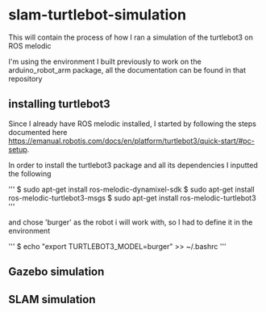 # slam-turtlebot-simulation
This will contain the process of how I ran a simulation of the turtlebot3 on ROS melodic

I'm using the environment I built previously to work on the arduino_robot_arm package, all the documentation can be found in that repository


## installing turtlebot3
Since I already have ROS melodic installed, I started by following the steps documented here https://emanual.robotis.com/docs/en/platform/turtlebot3/quick-start/#pc-setup.

In order to install the turtlebot3 package and all its dependencies I inputted the following

'''
$ sudo apt-get install ros-melodic-dynamixel-sdk
$ sudo apt-get install ros-melodic-turtlebot3-msgs
$ sudo apt-get install ros-melodic-turtlebot3
'''

and chose 'burger' as the robot i will work with, so I had to define it in the environment

'''
$ echo "export TURTLEBOT3_MODEL=burger" >> ~/.bashrc
'''

## Gazebo simulation




## SLAM simulation
